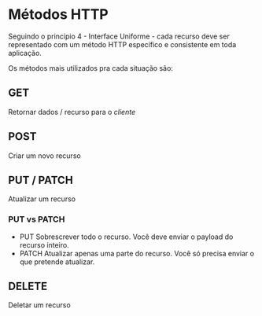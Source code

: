 # Métodos HTTP
Seguindo o princípio 4 - Interface Uniforme - cada recurso deve ser representado com um método HTTP específico e consistente em toda aplicação.

Os métodos mais utilizados pra cada situação são:

## GET
Retornar dados / recurso para o *cliente*

## POST
Criar um novo recurso

## PUT / PATCH
Atualizar um recurso

### PUT vs PATCH
* PUT
  Sobrescrever todo o recurso. Você deve enviar o payload do recurso inteiro.
* PATCH
  Atualizar apenas uma parte do recurso. Você só precisa enviar o que pretende atualizar.

## DELETE
Deletar um recurso
